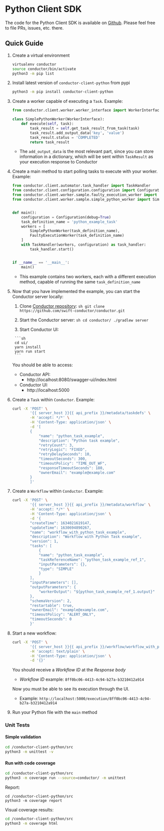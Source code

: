 # Python Client SDK

The code for the Python Client SDK is available on [Github](https://github.com/swift-conductor/conductor-client-python). Please feel free to file PRs, issues, etc. there.

## Quick Guide

1. Create a virtual environment

    ```sh
    virtualenv conductor
    source conductor/bin/activate
    python3 -m pip list
    ```

2. Install latest version of `conductor-client-python` from pypi

    ```sh
    python3 -m pip install conductor-client-python
    ```

3. Create a worker capable of executing a `Task`. Example:

    ```python
    from conductor.client.worker.worker_interface import WorkerInterface

    class SimplePythonWorker(WorkerInterface):
        def execute(self, task):
            task_result = self.get_task_result_from_task(task)
            task_result.add_output_data('key', 'value')
            task_result.status = 'COMPLETED'
            return task_result
    ```

    * The `add_output_data` is the most relevant part, since you can store information in a dictionary, which will be sent within `TaskResult` as your execution response to Conductor

4. Create a main method to start polling tasks to execute with your worker. Example:

    ```python
    from conductor.client.automator.task_handler import TaskHandler
    from conductor.client.configuration.configuration import Configuration
    from conductor.client.worker.sample.faulty_execution_worker import FaultyExecutionWorker
    from conductor.client.worker.sample.simple_python_worker import SimplePythonWorker


    def main():
        configuration = Configuration(debug=True)
        task_definition_name = 'python_example_task'
        workers = [
            SimplePythonWorker(task_definition_name),
            FaultyExecutionWorker(task_definition_name)
        ]
        with TaskHandler(workers, configuration) as task_handler:
            task_handler.start()


    if __name__ == '__main__':
        main()
    ```
    
    * This example contains two workers, each with a different execution method, capable of running the same `task_definition_name`

5. Now that you have implemented the example, you can start the Conductor server locally:
      1. Clone [Conductor repository](https://github.com/swift-conductor/conductor):
        ```sh
        git clone https://github.com/swift-conductor/conductor.git
        ```
        
      2. Start the Conductor server:
        ```sh
        cd conductor/
        ./gradlew server
        ```
        
      3. Start Conductor UI:

        ```sh
        cd ui/
        yarn install
        yarn run start
        ```

      You should be able to access:
      * Conductor API:
        * http://localhost:8080/swagger-ui/index.html
      * Conductor UI:
        * http://localhost:5000

6. Create a `Task` within `Conductor`. Example:
    ```sh
    curl -X 'POST' \
            '{{ server_host }}{{ api_prefix }}/metadata/taskdefs' \
            -H 'accept: */*' \
            -H 'Content-Type: application/json' \
            -d '[
            {
                "name": "python_task_example",
                "description": "Python task example",
                "retryCount": 3,
                "retryLogic": "FIXED",
                "retryDelaySeconds": 10,
                "timeoutSeconds": 300,
                "timeoutPolicy": "TIME_OUT_WF",
                "responseTimeoutSeconds": 180,
                "ownerEmail": "example@example.com"
            }
            ]'
    ```

7. Create a `Workflow` within `Conductor`. Example:
    ```sh
    curl -X 'POST' \
            '{{ server_host }}{{ api_prefix }}/metadata/workflow' \
            -H 'accept: */*' \
            -H 'Content-Type: application/json' \
            -d '{
            "createTime": 1634021619147,
            "updateTime": 1630694890267,
            "name": "workflow_with_python_task_example",
            "description": "Workflow with Python Task example",
            "version": 1,
            "tasks": [
                {
                "name": "python_task_example",
                "taskReferenceName": "python_task_example_ref_1",
                "inputParameters": {},
                "type": "SIMPLE"
                }
            ],
            "inputParameters": [],
            "outputParameters": {
                "workerOutput": "${python_task_example_ref_1.output}"
            },
            "schemaVersion": 2,
            "restartable": true,
            "ownerEmail": "example@example.com",
            "timeoutPolicy": "ALERT_ONLY",
            "timeoutSeconds": 0
            }'
    ```

8. Start a new workflow:
    ```sh
    curl -X 'POST' \
            '{{ server_host }}{{ api_prefix }}/workflow/workflow_with_python_task_example' \
            -H 'accept: text/plain' \
            -H 'Content-Type: application/json' \
            -d '{}'
    ```

    You should receive a *Workflow ID* at the *Response body*
    * *Workflow ID* example: `8ff0bc06-4413-4c94-b27a-b3210412a914`
    
    Now you must be able to see its execution through the UI.
    * Example: `http://localhost:5000/execution/8ff0bc06-4413-4c94-b27a-b3210412a914`

9. Run your Python file with the `main` method

### Unit Tests

#### Simple validation

```sh
cd /conductor-client-python/src 
python3 -m unittest -v
```

#### Run with code coverage

```sh
cd /conductor-client-python/src 
python3 -m coverage run --source=conductor/ -m unittest
```

Report:

```shell
cd /conductor-client-python/src 
python3 -m coverage report
```

Visual coverage results:

```sh
cd /conductor-client-python/src 
python3 -m coverage html
```
